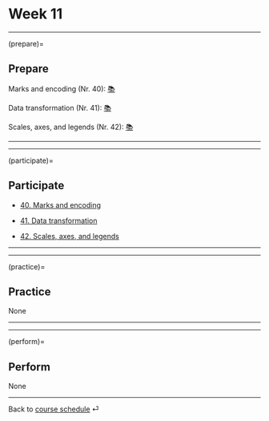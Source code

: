 # Week 11


---

(prepare)=
## Prepare

Marks and encoding (Nr. 40): [📚](https://uwdata.github.io/visualization-curriculum/altair_marks_encoding.html)

Data transformation (Nr. 41): [📚](https://uwdata.github.io/visualization-curriculum/altair_data_transformation.html)


Scales, axes, and legends (Nr. 42): [📚](https://uwdata.github.io/visualization-curriculum/altair_scales_axes_legends.html)

---

---


(participate)=
## Participate


- [40. Marks and encoding](../code/altair/40-altair_marks_encoding_p.ipynb)

- [41. Data transformation](../code/altair/41-altair_data_transformation_p.ipynb)

- [42. Scales, axes, and legends](../code/altair/42-altair_scales_axes_legends_p.ipynb)


---

---


(practice)=
## Practice

None


---

---

(perform)=
## Perform

None

---

Back to [course schedule](../docs/course-schedule.md) ⏎
